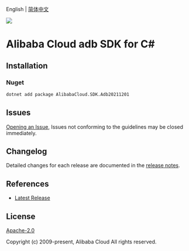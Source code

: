 English | [简体中文](README-CN.md)

![](https://aliyunsdk-pages.alicdn.com/icons/AlibabaCloud.svg)

# Alibaba Cloud adb SDK for C#

## Installation

### Nuget

```bash
dotnet add package AlibabaCloud.SDK.Adb20211201
```

## Issues

[Opening an Issue](https://github.com/aliyun/alibabacloud-csharp-sdk/issues/new), Issues not conforming to the guidelines may be closed immediately.

## Changelog

Detailed changes for each release are documented in the [release notes](./ChangeLog.md).

## References

* [Latest Release](https://github.com/aliyun/alibabacloud-csharp-sdk/)

## License

[Apache-2.0](http://www.apache.org/licenses/LICENSE-2.0)

Copyright (c) 2009-present, Alibaba Cloud All rights reserved.
